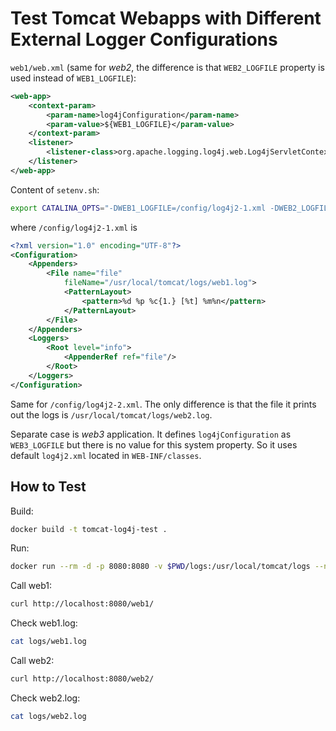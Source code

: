 # Test Tomcat Webapps with Different External Logger Configurations

`web1/web.xml` (same for _web2_, the difference is that `WEB2_LOGFILE`
property is used instead of `WEB1_LOGFILE`):

```xml
<web-app>
    <context-param>
        <param-name>log4jConfiguration</param-name>
        <param-value>${WEB1_LOGFILE}</param-value>
    </context-param>
    <listener>
        <listener-class>org.apache.logging.log4j.web.Log4jServletContextListener</listener-class>
    </listener>
</web-app>
```

Content of `setenv.sh`:

```bash
export CATALINA_OPTS="-DWEB1_LOGFILE=/config/log4j2-1.xml -DWEB2_LOGFILE=/config/log4j2-2.xml"
```

where `/config/log4j2-1.xml` is

```xml
<?xml version="1.0" encoding="UTF-8"?>
<Configuration>
    <Appenders>
        <File name="file"
            fileName="/usr/local/tomcat/logs/web1.log">
            <PatternLayout>
                <pattern>%d %p %c{1.} [%t] %m%n</pattern>
            </PatternLayout>
        </File>
    </Appenders>
    <Loggers>
        <Root level="info">
            <AppenderRef ref="file"/>
        </Root>
    </Loggers>
</Configuration>
```

Same for `/config/log4j2-2.xml`. The only difference is that the file it
prints out the logs is `/usr/local/tomcat/logs/web2.log`.

Separate case is _web3_ application. It defines `log4jConfiguration` as
`WEB3_LOGFILE` but there is no value for this system property. So it
uses default `log4j2.xml` located in `WEB-INF/classes`.

## How to Test

Build:

```bash
docker build -t tomcat-log4j-test .
```

Run:

```bash
docker run --rm -d -p 8080:8080 -v $PWD/logs:/usr/local/tomcat/logs --name tomcat-log4j-test tomcat-log4j-test
```

Call web1:

```bash
curl http://localhost:8080/web1/
```

Check web1.log:

```bash
cat logs/web1.log
```

Call web2:

```bash
curl http://localhost:8080/web2/
```

Check web2.log:

```bash
cat logs/web2.log
```
